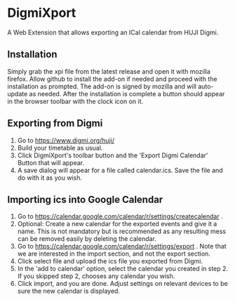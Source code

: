 # DigmiXport
A Web Extension that allows exporting an ICal calendar from HUJI Digmi.

## Installation
Simply grab the xpi file from the latest release and open it with mozilla firefox. Allow github to install the add-on if needed and proceed with the installation as prompted. The add-on is signed by mozilla and will auto-update as needed. After the installation is complete a button should appear in the browser toolbar with the clock icon on it.

## Exporting from Digmi
1) Go to https://www.digmi.org/huji/
2) Build your timetable as usual.
3) Click DigmiXport's toolbar button and the 'Export Digmi Calendar' Button that will appear.
4) A save dialog will appear for a file called calendar.ics. Save the file and do with it as you wish.

## Importing ics into Google Calendar
1) Go to https://calendar.google.com/calendar/r/settings/createcalendar .
2) Optional: Create a new calendar for the exported events and give it a name. This is not mandatory but is recommended as any resulting mess can be removed easily by deleting the calendar.
3) Go to https://calendar.google.com/calendar/r/settings/export . Note that we are interested in the import section, and not the export section.
4) Click select file and upload the ics file you exported from Digmi.
5) In the 'add to calendar' option, select the calendar you created in step 2. If you skipped step 2, chooses any calendar you wish.
6) Click import, and you are done. Adjust settings on relevant devices to be sure the new calendar is displayed.
